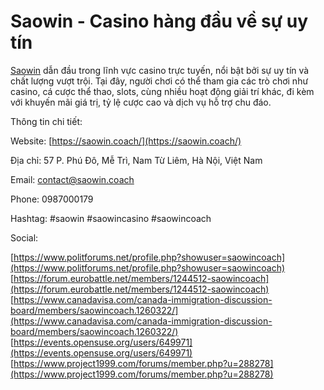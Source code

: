 # Saowin - Casino hàng đầu về sự uy tín

[Saowin](https://saowin.coach/) dẫn đầu trong lĩnh vực casino trực tuyến, nổi bật bởi sự uy tín và chất lượng vượt trội. Tại đây, người chơi có thể tham gia các trò chơi như casino, cá cược thể thao, slots, cùng nhiều hoạt động giải trí khác, đi kèm với khuyến mãi giá trị, tỷ lệ cược cao và dịch vụ hỗ trợ chu đáo.  

Thông tin chi tiết:  

Website: [https://saowin.coach/](https://saowin.coach/)  

Địa chỉ: 57 P. Phú Đô, Mễ Trì, Nam Từ Liêm, Hà Nội, Việt Nam  

Email: contact@saowin.coach  

Phone: 0987000179  

Hashtag: #saowin #saowincasino #saowincoach  

  

Social:  

  

[https://www.politforums.net/profile.php?showuser=saowincoach](https://www.politforums.net/profile.php?showuser=saowincoach)  
[https://forum.eurobattle.net/members/1244512-saowincoach](https://forum.eurobattle.net/members/1244512-saowincoach)  
[https://www.canadavisa.com/canada-immigration-discussion-board/members/saowincoach.1260322/](https://www.canadavisa.com/canada-immigration-discussion-board/members/saowincoach.1260322/)  
[https://events.opensuse.org/users/649971](https://events.opensuse.org/users/649971)  
[https://www.project1999.com/forums/member.php?u=288278](https://www.project1999.com/forums/member.php?u=288278)